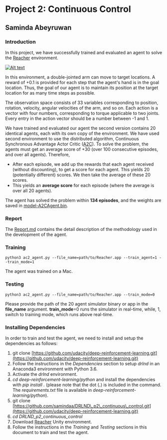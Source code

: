 # Project 2: Continuous Control
## Saminda Abeyruwan

### Introduction

In this project, we have successfully trained and evaluated an agent to solve the [Reacher](https://github.com/Unity-Technologies/ml-agents/blob/master/docs/Learning-Environment-Examples.md#reacher) environment.

[![Alt text](https://img.youtube.com/vi/_X8TD39DvNA/0.jpg)](https://www.youtube.com/watch?v=_X8TD39DvNA)

In this environment, a double-jointed arm can move to target locations. A reward of +0.1 is provided for each step that the agent's hand is in the goal location. Thus, the goal of our agent is to maintain its position at the target location for as many time steps as possible.

The observation space consists of 33 variables corresponding to position, rotation, velocity, angular velocities of the arm, and so on. Each action is a vector with four numbers, corresponding to torque applicable to two joints. Every entry in the action vector should be a number between -1 and 1.

We have trained and evaluated our agent the second version contains 20 identical agents, each with its own copy of the environment. We have used second environment to use the distributed algorithm, Continuous Synchronous Advantage Actor Critic ([A2C](https://arxiv.org/pdf/1602.01783v1.pdf)). To solve the problem, the agents must get an average score of +30 (over 100 consecutive episodes, and over all agents).  Therefore,

* After each episode, we add up the rewards that each agent received (without discounting), to get a score for each agent.  This yields 20 (potentially different) scores.  We then take the average of these 20 scores. 
* This yields an **average score** for each episode (where the average is over all 20 agents).

The agent has solved the problem within __134 episodes__, and the weights are saved in [model-A2CAgent.bin](model-A2CAgent.bin).


### Report

The [Report.md](Report.md) contains the detail description of the methodology used in the development of the agent.  

### Training

	python3 ac2_agent.py --file_name=path/to/Reacher.app --train_agent=1 --train_mode=1

The agent was trained on a Mac. 	

### Testing

	python3 ac2_agent.py --file_name=path/to/Reacher.app --train_mode=0
	
Please provide the path of the 20 agent simulator binary or app in the __file\_name__	argument. __train\_mode__=0 runs the simulator in real-time, while, 1, switch to training mode, which runs above real-time. 


### Installing Dependencies

In order to train and test the agent, we need to install and setup the dependencies as follows:

1. git clone [https://github.com/udacity/deep-reinforcement-learning.git](https://github.com/udacity/deep-reinforcement-learning.git)
2. Follow the instructions in the _Dependencies_ section to setup _drlnd_ in an Anaconda3 environment with Python 3.6.
3. Activate the _drlnd_ environment.
4.  _cd deep-reinforcement-learning/python_ and install the dependencies with _pip install ._ (please note  that the dot (__.__) is included in the command. The _requirements.txt_ file is available in _deep-reinforcement-learning/python_).  
5. git clone [https://github.com/samindaa/DRLND\_p2\_continuous\_control.git](https://github.com/udacity/deep-reinforcement-learning.git)
6. _cd DRLND\_p2\_continuous\_control_
7. Download [Reacher](https://github.com/Unity-Technologies/ml-agents/blob/master/docs/Learning-Environment-Examples.md#reacher) Unity environment. 
8. Follow the instructions in the _Training_ and _Testing_ sections in this document to train and test the agent.  